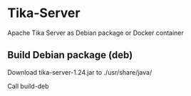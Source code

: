 # Tika-Server

Apache Tika Server as Debian package or Docker container


## Build Debian package (deb)

Download tika-server-1.24.jar to ./usr/share/java/

Call build-deb
